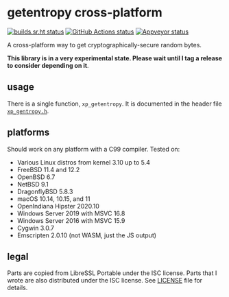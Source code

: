 # getentropy cross-platform

[![builds.sr.ht status](https://builds.sr.ht/~aman/xp-getentropy.svg)](https://builds.sr.ht/~aman/xp-getentropy?)
[![GitHub Actions status](https://github.com/averms/xp-getentropy/workflows/GitHub%20CI/badge.svg)](https://github.com/averms/xp-getentropy/actions)
[![Appveyor status](https://ci.appveyor.com/api/projects/status/75kw22knil3leahx?svg=true)](https://ci.appveyor.com/project/ayofloweshiou/xp-getentropy)

A cross-platform way to get cryptographically-secure random bytes.

**This library is in a very experimental state. Please wait until I tag a
release to consider depending on it**.

## usage

There is a single function, `xp_getentropy`. It is documented in the header
file [`xp_gentropy.h`](include/xp_getentropy.h).

## platforms

Should work on any platform with a C99 compiler.
Tested on:

- Various Linux distros from kernel 3.10 up to 5.4
- FreeBSD 11.4 and 12.2
- OpenBSD 6.7
- NetBSD 9.1
- DragonflyBSD 5.8.3
- macOS 10.14, 10.15, and 11
- OpenIndiana Hipster 2020.10
- Windows Server 2019 with MSVC 16.8
- Windows Server 2016 with MSVC 15.9
- Cygwin 3.0.7
- Emscripten 2.0.10 (not WASM, just the JS output)

## legal

Parts are copied from LibreSSL Portable under the ISC license. Parts that I
wrote are also distributed under the ISC license. See [LICENSE](LICENSE) file
for details.
